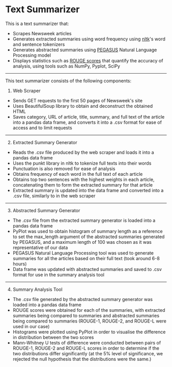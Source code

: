 # Text Summarizer
This is a text summarizer that:
- Scrapes Newsweek articles
- Generates extracted summaries using word frequency using [nltk](https://www.nltk.org/)'s word and sentence tokenizers
- Generates abstracted summaries using [PEGASUS](https://blog.research.google/2020/06/pegasus-state-of-art-model-for.html) Natural Language Processing model
- Displays statistics such as [ROUGE scores](https://en.wikipedia.org/wiki/ROUGE_(metric)) that quantify the accuracy of analysis, using tools such as NumPy, Pyplot, SciPy
---
This text summarizer consists of the following components:
1. Web Scraper
- Sends GET requests to the first 50 pages of Newsweek's site
- Uses BeautifulSoup library to obtain and deconstruct the obtained HTML
- Saves category, URL of article, title, summary, and full text of the article into a pandas data frame, and converts it into a .csv format for ease of access and to limit requests
---
2. Extracted Summary Generator
- Reads the .csv file produced by the web scraper and loads it into a pandas data frame
- Uses the punkt library in nltk to tokenize full texts into their words
- Punctuation is also removed for ease of analysis
- Obtains frequency of each word in the full text of each article
- Obtains top two sentences with the highest weights in each article, concatenating them to form the extracted summary for that article
- Extracted summary is updated into the data frame and converted into a .csv file, similarly to in the web scraper
---
3. Abstracted Summary Generator
- The .csv file from the extracted summary generator is loaded into a pandas data frame
- PyPlot was used to obtain histogram of summary length as a reference to set the max_length argument of the abstracted summaries generated by PEGASUS, and a maximum length of 100 was chosen as it was representative of our data
- PEGASUS Natural Language Processing tool was used to generate summaries for all the articles based on their full text (took around 6-8 hours)
- Data frame was updated with abstracted summaries and saved to .csv format for use in the summary analysis tool
---
4. Summary Analysis Tool
- The .csv file generated by the abstracted summary generator was loaded into a pandas data frame
- ROUGE scores were obtained for each of the summaries, with extracted summaries being compared to summaries and abstracted summaries being compared to summaries (ROUGE-1, ROUGE-2, and ROUGE-L were used in our case)
- Histograms were plotted using PyPlot in order to visualise the difference in distribution between the two scores
- Mann-Whitney U tests of difference were conducted between pairs of ROUGE-1, ROUGE-2 and ROUGE-L scores in order to determine if the two distributions differ significantly (at the 5% level of significance, we rejected the null hypothesis that the distributions were the same.)



